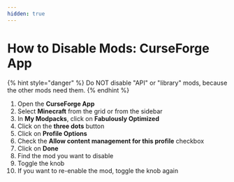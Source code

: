 ```yaml
---
hidden: true
---
```


# How to Disable Mods: CurseForge App

{% hint style="danger" %}
Do NOT disable "API" or "library" mods, because the other mods need them.
{% endhint %}

1. Open the **CurseForge App**
2. Select **Minecraft** from the grid or from the sidebar
3. In **My Modpacks**, click on **Fabulously Optimized**
4. Click on the **three dots** button
5. Click on **Profile Options**
6. Check the **Allow content management for this profile** checkbox
7. Click on **Done**
8. Find the mod you want to disable
9. Toggle the knob
10. If you want to re-enable the mod, toggle the knob again

